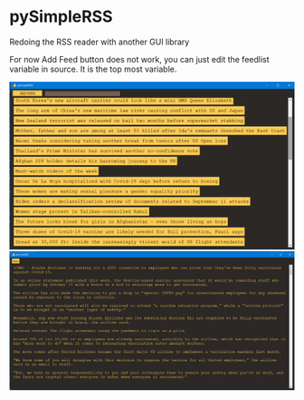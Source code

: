 # pySimpleRSS
Redoing the RSS reader with another GUI library

For now Add Feed button does not work, you can just edit the feedlist variable in source. It is the top most variable.

![Article List](readMeImages/1.png)
![Full Text of Article](readMeImages/2.png)
